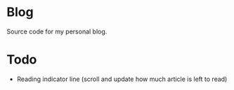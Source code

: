 # Blog

Source code for my personal blog.


# Todo
* Reading indicator line (scroll and update how much article is left to read)